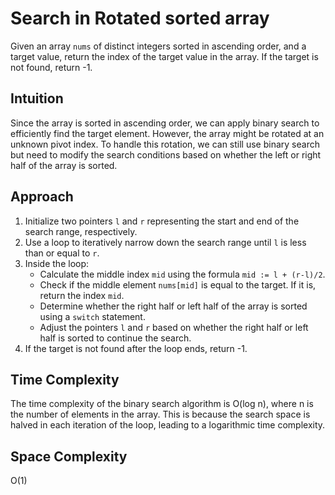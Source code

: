 # Search in Rotated sorted array

Given an array `nums` of distinct integers sorted in ascending order, and a target value, return the index of the target value in the array. If the target is not found, return -1.

## Intuition

Since the array is sorted in ascending order, we can apply binary search to efficiently find the target element. However, the array might be rotated at an unknown pivot index. To handle this rotation, we can still use binary search but need to modify the search conditions based on whether the left or right half of the array is sorted.

## Approach

1. Initialize two pointers `l` and `r` representing the start and end of the search range, respectively.
2. Use a loop to iteratively narrow down the search range until `l` is less than or equal to `r`.
3. Inside the loop:
   - Calculate the middle index `mid` using the formula `mid := l + (r-l)/2`.
   - Check if the middle element `nums[mid]` is equal to the target. If it is, return the index `mid`.
   - Determine whether the right half or left half of the array is sorted using a `switch` statement.
   - Adjust the pointers `l` and `r` based on whether the right half or left half is sorted to continue the search.
4. If the target is not found after the loop ends, return -1.

## Time Complexity

The time complexity of the binary search algorithm is O(log n), where n is the number of elements in the array. This is because the search space is halved in each iteration of the loop, leading to a logarithmic time complexity.

## Space Complexity
O(1)
